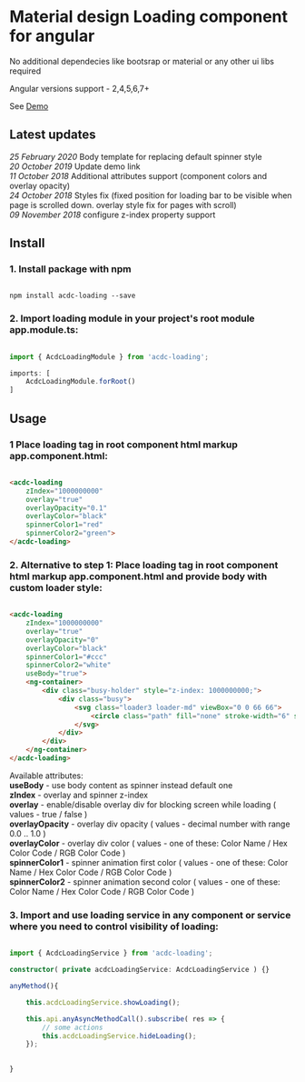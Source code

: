 
# Material design Loading component for angular

No additional dependecies like bootsrap or material or any other ui libs required

Angular versions support - 2,4,5,6,7+

See [Demo](https://stackblitz.com/edit/angular-zbhxgx-acdc-loading)


## Latest updates

*25 February 2020* Body template for replacing default spinner style
<br/>
*20 October 2019* Update demo link
<br/>
*11 October 2018* Additional attributes support (component colors and overlay opacity) 
<br/>
*24 October 2018* Styles fix (fixed position for loading bar to be visible when page is scrolled down. overlay style fix for pages with scroll)
<br/>
*09 November 2018* configure z-index property support

## Install

### 1. Install package with npm
```npm

npm install acdc-loading --save

```

### 2. Import loading module in your project's root module app.module.ts:
```ts

import { AcdcLoadingModule } from 'acdc-loading';

imports: [
    AcdcLoadingModule.forRoot()
]

```


## Usage

### 1 Place loading tag in root component html markup app.component.html:
```html

<acdc-loading 
	zIndex="1000000000"
	overlay="true" 
	overlayOpacity="0.1" 
	overlayColor="black" 
	spinnerColor1="red" 
	spinnerColor2="green">
</acdc-loading>

```

### 2. Alternative to step 1: Place loading tag in root component html markup app.component.html and provide body with custom loader style:
```html

<acdc-loading 
    zIndex="1000000000"
    overlay="true" 
    overlayOpacity="0" 
    overlayColor="black" 
    spinnerColor1="#ccc" 
    spinnerColor2="white"
    useBody="true">
    <ng-container>
        <div class="busy-holder" style="z-index: 1000000000;">
            <div class="busy">
                <svg class="loader3 loader-md" viewBox="0 0 66 66">
                    <circle class="path" fill="none" stroke-width="6" stroke-linecap="round" cx="33" cy="33" r="30"></circle>
                </svg>
            </div>
        </div>
    </ng-container>
</acdc-loading>

```

Available attributes: <br />
**useBody** - use body content as spinner instead default one<br />
**zIndex** - overlay and spinner z-index<br />
**overlay** - enable/disable overlay div for blocking screen while loading ( values - true / false ) <br />
**overlayOpacity** - overlay div opacity ( values - decimal number with range 0.0 .. 1.0 ) <br />
**overlayColor** - overlay div color ( values - one of these: Color Name / Hex Color Code / RGB Color Code ) <br />
**spinnerColor1** - spinner animation first color ( values - one of these: Color Name / Hex Color Code / RGB Color Code ) <br />
**spinnerColor2** - spinner animation second color ( values - one of these: Color Name / Hex Color Code / RGB Color Code ) <br />

### 3. Import and use loading service in any component or service where you need to control visibility of loading:
```ts

import { AcdcLoadingService } from 'acdc-loading';

constructor( private acdcLoadingService: AcdcLoadingService ) {}

anyMethod(){

	this.acdcLoadingService.showLoading();

	this.api.anyAsyncMethodCall().subscribe( res => {
		// some actions
		this.acdcLoadingService.hideLoading();
	});

	
}

```